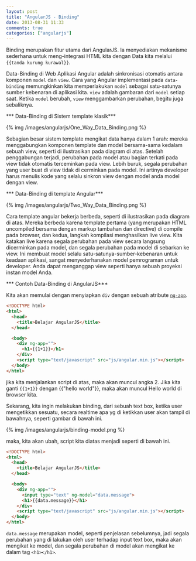 ```yaml
---
layout: post
title: "AngularJS - Binding"
date: 2013-08-31 11:33
comments: true
categories: ["angularjs"]
---
```


Binding merupakan fitur utama dari AngularJS. Ia menyediakan mekanisme sederhana untuk meng-integrasi HTML kita dengan Data kita melalui `{{tanda kurung kurawal}}`.

Data-Binding di Web Aplikasi Angular adalah sinkronisasi otomatis antara komponen `model` dan `view`. Cara yang Angular implementasi pada `data-binding` memungkinkan kita memperlakukan `model` sebagai satu-satunya sumber kebenaran di aplikasi kita. `view` adalah gambaran dari `model` setiap saat. Ketika `model` berubah, `view` menggambarkan perubahan, begitu juga sebaliknya.

*** Data-Binding di Sistem template klasik***

{% img /images/angularjs/One_Way_Data_Binding.png %}

Sebagian besar sistem template mengikat data hanya dalam 1 arah: mereka menggabungkan komponen template dan model bersama-sama kedalam sebuah view, seperti di ilustrasikan pada diagram di atas. Setelah penggabungan terjadi, perubahan pada model atau bagian terkati pada view tidak otomatis terceminkan pada view.  Lebih buruk, segala perubahan yang user buat di view tidak di cerminkan pada model. Ini artinya developer harus menulis kode yang selalu sinkron view dengan model anda model dengan view.

*** Data-Binding di template Angular***

{% img /images/angularjs/Two_Way_Data_Binding.png %}

Cara template angular bekerja berbeda, seperti di ilustrasikan pada diagram di atas. Mereka berbeda karena template pertama (yang merupakan HTML uncompiled bersama dengan markup tambahan dan directive) di compile pada browser, dan kedua, langkah kompilasi menghasilkan live view. Kita katakan live karena segala perubahan pada view secara langsung dicerminkan pada model, dan segala perubahan pada model di sebarkan ke view. Ini membuat model selalu satu-satunya-sumber-kebenaran untuk keadaan aplikasi, sangat menyederhanakan model pemrograman untuk developer. Anda dapat menganggap view seperti hanya sebuah proyeksi instan model Anda.

*** Contoh Data-Binding di AngularJS***

Kita akan memulai dengan menyiapkan `div` dengan sebuah atribute [`ng-app`][1].

```html
<!DOCTYPE html>
<html>
  <head>
  	<title>Belajar AngularJS</title>
  </head>

  <body>
  	<div ng-app="">  	 
      <h1>{{1+1}}</h1>
  	</div>
  	<script type="text/javascript" src="js/angular.min.js"></script>
  </body>
</html>
```

jika kita menjalankan script di atas, maka akan muncul angka 2. Jika kita ganti `{{1+1}}` dengan {{"hello world"}}, maka akan muncul Hello world di browser kita.

Sekarang, kita ingin melakukan binding, dari sebuah text box, ketika user mengetikkan sesuatu, secara realtime apa yg di ketikkan user akan tampil di bawahnya, seperti gambar di bawah ini.

{% img /images/angularjs/binding-model.png %}

maka, kita akan ubah, script kita diatas menjadi seperti di bawah ini.

```html
<!DOCTYPE html>
<html>
  <head>
    <title>Belajar AngularJS</title>
  </head>

  <body>
    <div ng-app="">   
      <input type="text" ng-model="data.message">
      <h1>{{data.message}}</h1>
    </div>
    <script type="text/javascript" src="js/angular.min.js"></script>
  </body>
</html>
```

`data.message` merupakan model, seperti penjelasan sebelumnya, jadi segala perubahan yang di lakukan oleh user terhadap input text box, maka akan mengikat ke model, dan segala perubahan di model akan mengikat ke dalam tag `<h1></h1>`.

[1]: http://docs.angularjs.org/api/ng.directive:ngApp
